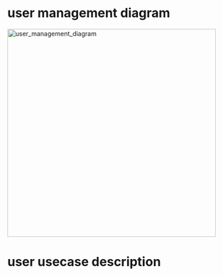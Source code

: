 # user management diagram
<img width="469" alt="user_management_diagram" src="https://github.com/minseo2000/db_project/assets/59526414/f42e7700-b2a0-48e1-9271-10cac7e43cdc">

# user usecase description

